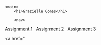 <!DOCTYPE html>
<html lang="en">
<head>
    <meta charset="UTF-8">	
    <title>IMM 200 Portfolio</title>
    <style type="text/css">
	main {		
	width:90%;
	margin:auto;
			}
	h1 {
	text-align: center;
	color: #D32F2F; 
	}
	h2 {
	color: #880E4F;  
	}
	nav {
	text-align: center;
	}
	</style>
</head>
<body>
 

    <main>
        <h1>Grazielle Gomes</h1>
		
		<nav>
   <a href="assignment1.pdf">Assignment 1</a> &nbsp;
   <a href="assignment2.pdf"> Assignment 2</a> &nbsp;
   <a href="assignment3.pdf"> Assignment 3</a> &nbsp;
      </nav>
		
<a href="
    </main>
</body>
</html>
